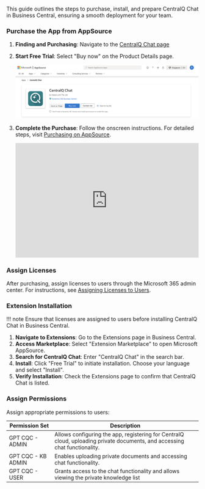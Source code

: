 This guide outlines the steps to purchase, install, and prepare CentralQ Chat in Business Central, ensuring a smooth deployment for your team.

### Purchase the App from AppSource

1. **Finding and Purchasing**: Navigate to the [CentralQ Chat page](https://appsource.microsoft.com/en-us/product/dynamics-365-business-central/PUBID.katson_com%7CAID.centralq-chat%7CPAPPID.98a1b34c-3b9e-445a-b39b-47b5f35b80b2) 
2. **Start Free Trial**: Select "Buy now" on the Product Details page.

    ![Buy Now](../assets/img/centralq-chat-buy-now.png)
3. **Complete the Purchase**: Follow the onscreen instructions. For detailed steps, visit [Purchasing on AppSource](https://learn.microsoft.com/en-us/marketplace/purchase-software-appsource).

    <div style="padding:62.5% 0 0 0;position:relative;"><iframe src="https://player.vimeo.com/video/905073846?badge=0&amp;autopause=0&amp;player_id=0&amp;app_id=58479" frameborder="0" allow="autoplay; fullscreen; picture-in-picture" style="position:absolute;top:0;left:0;width:100%;height:100%;" title="CentralQ Chat - Purchase"></iframe></div><script src="https://player.vimeo.com/api/player.js"></script>

### Assign Licenses

After purchasing, assign licenses to users through the Microsoft 365 admin center. For instructions, see [Assigning Licenses to Users](https://learn.microsoft.com/en-us/microsoft-365/admin/manage/assign-licenses-to-users?view=o365-worldwide#use-the-licenses-page-to-assign-licenses-to-users).

### Extension Installation

!!! note
    Ensure that licenses are assigned to users before installing CentralQ Chat in Business Central.

1. **Navigate to Extensions**: Go to the Extensions page in Business Central.
2. **Access Marketplace**: Select "Extension Marketplace" to open Microsoft AppSource.
3. **Search for CentralQ Chat**: Enter "CentralQ Chat" in the search bar.
4. **Install**: Click "Free Trial" to initiate installation. Choose your language and select "Install".
5. **Verify Installation**: Check the Extensions page to confirm that CentralQ Chat is listed.

### Assign Permissions

Assign appropriate permissions to users:

| Permission Set     | Description |
|--------------------|-------------|
| GPT CQC - ADMIN    | Allows configuring the app, registering for CentralQ cloud, uploading private documents, and accessing chat functionality. |
| GPT CQC - KB ADMIN | Enables uploading private documents and accessing chat functionality. |
| GPT CQC - USER     | Grants access to the chat functionality and allows viewing the private knowledge list|
